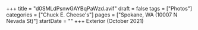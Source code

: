 +++
title = "d0SMLdPsnwGAYBqPaWzd.avif"
draft = false
tags = ["Photos"]
categories = ["Chuck E. Cheese's"]
pages = ["Spokane, WA (10007 N Nevada St)"]
startDate = ""
+++
Exterior (October 2021)
